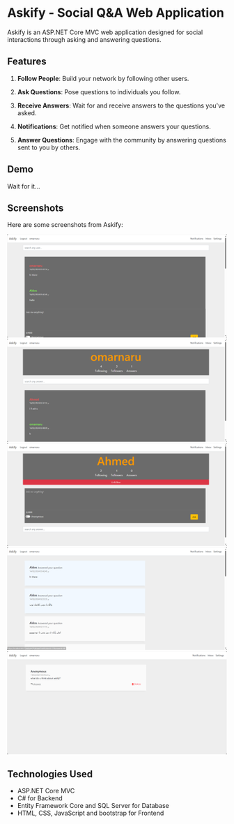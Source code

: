 # Askify - Social Q&A Web Application

Askify is an ASP.NET Core MVC web application designed for social interactions through asking and answering questions.

## Features

1. **Follow People**: Build your network by following other users.

2. **Ask Questions**: Pose questions to individuals you follow.

3. **Receive Answers**: Wait for and receive answers to the questions you've asked.

4. **Notifications**: Get notified when someone answers your questions.

5. **Answer Questions**: Engage with the community by answering questions sent to you by others.

## Demo

Wait for it...

## Screenshots

Here are some screenshots from Askify:

<img title="a title" alt="Alt text" src="/Askify/images/1.png">
<img title="a title" alt="Alt text" src="/Askify/images/2.png">
<img title="a title" alt="Alt text" src="/Askify/images/3.png">
<img title="a title" alt="Alt text" src="/Askify/images/4.png">
<img title="a title" alt="Alt text" src="/Askify/images/5.png">

## Technologies Used

- ASP.NET Core MVC
- C# for Backend
- Entity Framework Core and SQL Server for Database
- HTML, CSS, JavaScript and bootstrap for Frontend
